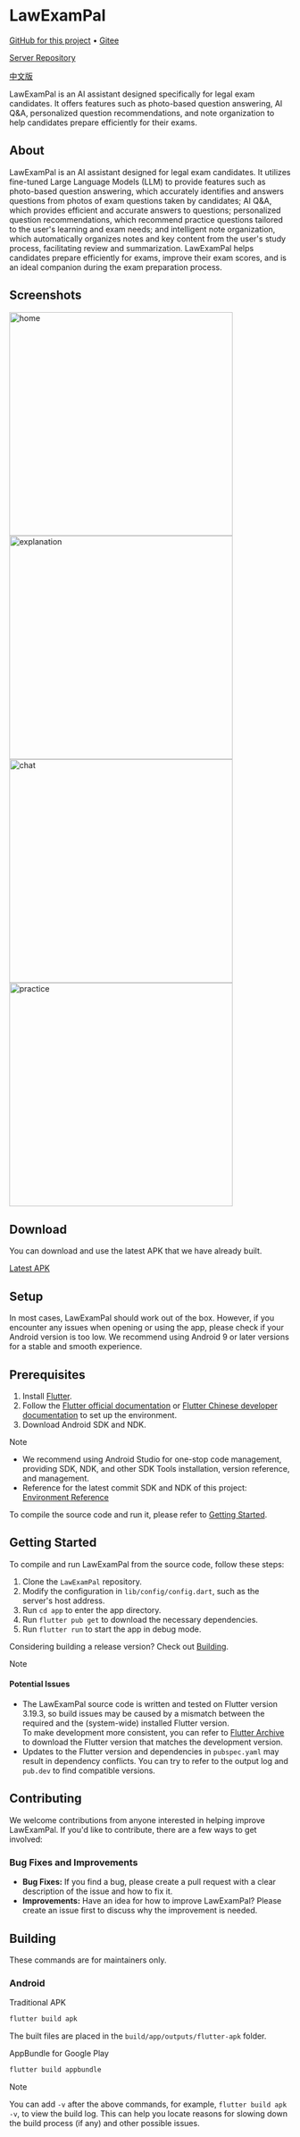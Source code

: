 # LawExamPal

[GitHub for this project][github] • [Gitee][gitee]

[Server Repository][server_repo]

[中文版](https://github.com/LouisLou2/LawExamPal/blob/master/README.md)

[github]: https://github.com/LouisLou2/LawExamPal
[gitee]: https://gitee.com/giteeleoleo/LawExamPal
[server_repo]: https://github.com/vaporhug/AI_Helper/tree/master

LawExamPal is an AI assistant designed specifically for legal exam candidates. It offers features such as photo-based question answering, AI Q&A, personalized question recommendations, and note organization to help candidates prepare efficiently for their exams.

## About

LawExamPal is an AI assistant designed for legal exam candidates. It utilizes fine-tuned Large Language Models (LLM) to provide features such as photo-based question answering, which accurately identifies and answers questions from photos of exam questions taken by candidates; AI Q&A, which provides efficient and accurate answers to questions; personalized question recommendations, which recommend practice questions tailored to the user's learning and exam needs; and intelligent note organization, which automatically organizes notes and key content from the user's study process, facilitating review and summarization. LawExamPal helps candidates prepare efficiently for exams, improve their exam scores, and is an ideal companion during the exam preparation process.

## Screenshots

 <img src="https://raw.githubusercontent.com/LouisLou2/LawExamPal/master/screenshots/home.jpg" alt="home" height="400"/>
<img src="https://raw.githubusercontent.com/LouisLou2/LawExamPal/master/screenshots/explanation.jpg" alt="explanation" height="400"/>
<img src="https://raw.githubusercontent.com/LouisLou2/LawExamPal/master/screenshots/chat.jpg" alt="chat" height="400"/>
<img src="https://raw.githubusercontent.com/LouisLou2/LawExamPal/master/screenshots/practice.jpg" alt="practice" height="400"/>

## Download

You can download and use the latest APK that we have already built.

[Latest APK][latest]

[latest]: https://github.com/LouisLou2/LawExamPal/releases/latest

## Setup

In most cases, LawExamPal should work out of the box. However, if you encounter any issues when opening or using the app, please check if your Android version is too low. We recommend using Android 9 or later versions for a stable and smooth experience.

## Prerequisites

1. Install [Flutter](https://flutter.dev).
2. Follow the [Flutter official documentation](https://docs.flutter.dev/get-started/install) or [Flutter Chinese developer documentation](https://flutter.cn/community/china) to set up the environment.
3. Download Android SDK and NDK.

> [!NOTE]
>
> - We recommend using Android Studio for one-stop code management, providing SDK, NDK, and other SDK Tools installation, version reference, and management.
> - Reference for the latest commit SDK and NDK of this project: [Environment Reference](https://github.com/LouisLou2/LawExamPal/blob/master/env.yaml)

To compile the source code and run it, please refer to [Getting Started](#getting-started).

## Getting Started

To compile and run LawExamPal from the source code, follow these steps:

1. Clone the `LawExamPal` repository.
2. Modify the configuration in `lib/config/config.dart`, such as the server's host address.
3. Run `cd app` to enter the app directory.
4. Run `flutter pub get` to download the necessary dependencies.
5. Run `flutter run` to start the app in debug mode.

Considering building a release version? Check out [Building](#building).

> [!NOTE]
>
> #### Potential Issues
>
> - The LawExamPal source code is written and tested on Flutter version 3.19.3, so build issues may be caused by a mismatch between the required and the (system-wide) installed Flutter version.  
>   To make development more consistent, you can refer to [Flutter Archive](https://docs.flutter.dev/release/archive) to download the Flutter version that matches the development version.
> - Updates to the Flutter version and dependencies in `pubspec.yaml` may result in dependency conflicts. You can try to refer to the output log and `pub.dev` to find compatible versions.

## Contributing

We welcome contributions from anyone interested in helping improve LawExamPal. If you'd like to contribute, there are a few ways to get involved:

### Bug Fixes and Improvements

- **Bug Fixes:** If you find a bug, please create a pull request with a clear description of the issue and how to fix it.
- **Improvements:** Have an idea for how to improve LawExamPal? Please create an issue first to discuss why the improvement is needed.

## Building

These commands are for maintainers only.

### Android

Traditional APK

```bash
flutter build apk
```

The built files are placed in the `build/app/outputs/flutter-apk` folder.

AppBundle for Google Play

```bash
flutter build appbundle
```

> [!NOTE]
> You can add `-v` after the above commands, for example, `flutter build apk -v`, to view the build log. This can help you locate reasons for slowing down the build process (if any) and other possible issues.